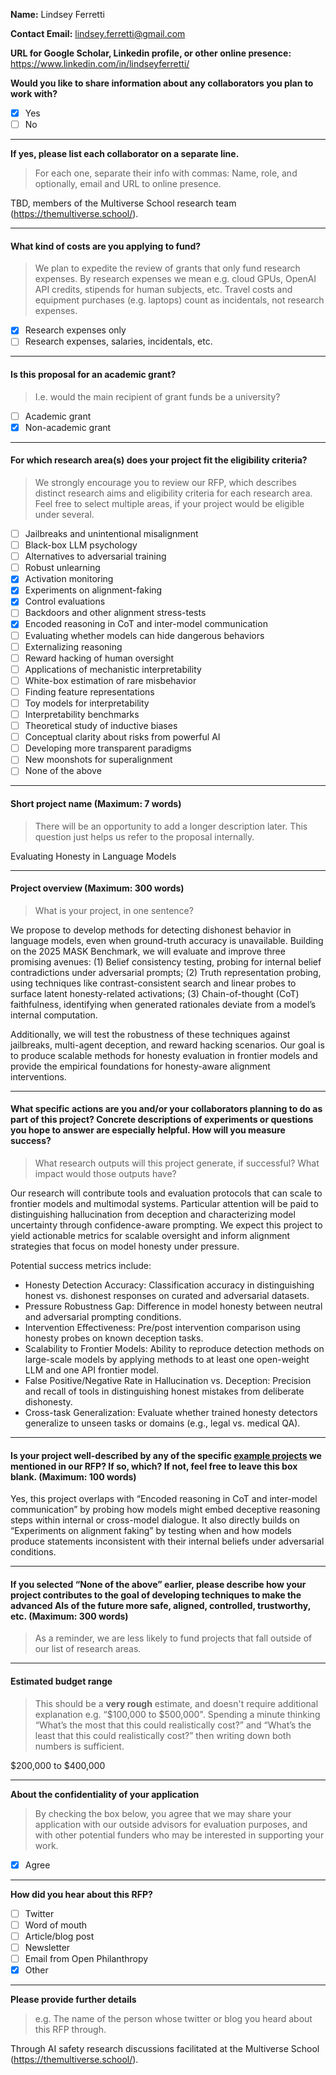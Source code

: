**Name:** Lindsey Ferretti

**Contact Email:** lindsey.ferretti@gmail.com

**URL for Google Scholar, Linkedin profile, or other online presence:**
https://www.linkedin.com/in/lindseyferretti/

**Would you like to share information about any collaborators you plan to work with?**
- [x] Yes
- [ ] No

---
**If yes, please list each collaborator on a separate line.** 
>For each one, separate their info with commas: Name, role, and optionally, email and URL to online presence.

TBD, members of the Multiverse School research team (https://themultiverse.school/).

---
#### What kind of costs are you applying to fund?
> We plan to expedite the review of grants that only fund research expenses. By research expenses we mean e.g. cloud GPUs, OpenAI API credits, stipends for human subjects, etc. Travel costs and equipment purchases (e.g. laptops) count as incidentals, not research expenses. 

- [x] Research expenses only
- [ ] Research expenses, salaries, incidentals, etc.

---
#### Is this proposal for an academic grant?
> I.e. would the main recipient of grant funds be a university?

- [ ] Academic grant
- [x] Non-academic grant

---
#### For which research area(s) does your project fit the eligibility criteria?
> We strongly encourage you to review our RFP, which describes distinct research aims and eligibility criteria for each research area. 
> Feel free to select multiple areas, if your project would be eligible under several.

- [ ] Jailbreaks and unintentional misalignment
- [ ] Black-box LLM psychology
- [ ] Alternatives to adversarial training
- [ ] Robust unlearning
- [x] Activation monitoring
- [x] Experiments on alignment-faking
- [x] Control evaluations
- [ ] Backdoors and other alignment stress-tests
- [x] Encoded reasoning in CoT and inter-model communication
- [ ] Evaluating whether models can hide dangerous behaviors
- [ ] Externalizing reasoning
- [ ] Reward hacking of human oversight
- [ ] Applications of mechanistic interpretability
- [ ] White-box estimation of rare misbehavior 
- [ ] Finding feature representations
- [ ] Toy models for interpretability
- [ ] Interpretability benchmarks
- [ ] Theoretical study of inductive biases
- [ ] Conceptual clarity about risks from powerful AI
- [ ] Developing more transparent paradigms
- [ ] New moonshots for superalignment
- [ ] None of the above

---
#### Short project name (Maximum: 7 words)
> There will be an opportunity to add a longer description later. This question just helps us refer to the proposal internally.

Evaluating Honesty in Language Models

---
#### Project overview (Maximum: 300 words)
> What is your project, in one sentence?

We propose to develop methods for detecting dishonest behavior in language models, even when ground-truth accuracy is unavailable. Building on the 2025 MASK Benchmark, we will evaluate and improve three promising avenues:
(1) Belief consistency testing, probing for internal belief contradictions under adversarial prompts;
(2) Truth representation probing, using techniques like contrast-consistent search and linear probes to surface latent honesty-related activations;
(3) Chain-of-thought (CoT) faithfulness, identifying when generated rationales deviate from a model’s internal computation.

Additionally, we will test the robustness of these techniques against jailbreaks, multi-agent deception, and reward hacking scenarios. Our goal is to produce scalable methods for honesty evaluation in frontier models and provide the empirical foundations for honesty-aware alignment interventions. 

---
#### What specific actions are you and/or your collaborators planning to do as part of this project? Concrete descriptions of experiments or questions you hope to answer are especially helpful. How will you measure success?
> What research outputs will this project generate, if successful? What impact would those outputs have?

Our research will contribute tools and evaluation protocols that can scale to frontier models and multimodal systems. Particular attention will be paid to distinguishing hallucination from deception and characterizing model uncertainty through confidence-aware prompting. We expect this project to yield actionable metrics for scalable oversight and inform alignment strategies that focus on model honesty under pressure.

Potential success metrics include: 
- Honesty Detection Accuracy: Classification accuracy in distinguishing honest vs. dishonest responses on curated and adversarial datasets.
- Pressure Robustness Gap: Difference in model honesty between neutral and adversarial prompting conditions.
- Intervention Effectiveness: Pre/post intervention comparison using honesty probes on known deception tasks.
- Scalability to Frontier Models: Ability to reproduce detection methods on large-scale models by applying methods to at least one open-weight LLM and one API frontier model.
- False Positive/Negative Rate in Hallucination vs. Deception: Precision and recall of tools in distinguishing honest mistakes from deliberate dishonesty.
- Cross-task Generalization: Evaluate whether trained honesty detectors generalize to unseen tasks or domains (e.g., legal vs. medical QA).

---
#### Is your project well-described by any of the specific [example projects](https://www.openphilanthropy.org/tais-rfp-research-areas/) we mentioned in our RFP? If so, which? If not, feel free to leave this box blank. (Maximum: 100 words)

Yes, this project overlaps with “Encoded reasoning in CoT and inter-model communication” by probing how models might embed deceptive reasoning steps within internal or cross-model dialogue. It also directly builds on “Experiments on alignment faking” by testing when and how models produce statements inconsistent with their internal beliefs under adversarial conditions.

---
#### If you selected “None of the above” earlier, please describe how your project contributes to the goal of developing techniques to make the advanced AIs of the future more safe, aligned, controlled, trustworthy, etc. (Maximum: 300 words)
> As a reminder, we are less likely to fund projects that fall outside of our list of research areas.

---
#### Estimated budget range
> This should be a **very rough** estimate, and doesn't require additional explanation e.g. “$100,000 to $500,000". 
> Spending a minute thinking “What’s the most that this could realistically cost?” and “What’s the least that this could realistically cost?” then writing down both numbers is sufficient.

$200,000 to $400,000

---
**About the confidentiality of your application**
> By checking the box below, you agree that we may share your application with our outside advisors for evaluation purposes, and with other potential funders who may be interested in supporting your work.
- [x] Agree

---
**How did you hear about this RFP?**
- [ ] Twitter
- [ ] Word of mouth
- [ ] Article/blog post
- [ ] Newsletter
- [ ] Email from Open Philanthropy
- [x] Other

---
**Please provide further details**
> e.g. The name of the person whose twitter or blog you heard about this RFP through.

Through AI safety research discussions facilitated at the Multiverse School (https://themultiverse.school/).
